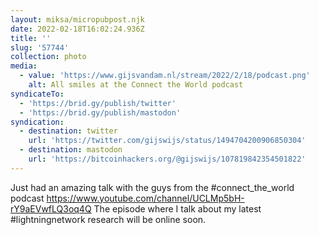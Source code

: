 ```yaml
---
layout: miksa/micropubpost.njk
date: 2022-02-18T16:02:24.936Z
title: ''
slug: '57744'
collection: photo
media:
  - value: 'https://www.gijsvandam.nl/stream/2022/2/18/podcast.png'
    alt: All smiles at the Connect the World podcast
syndicateTo:
  - 'https://brid.gy/publish/twitter'
  - 'https://brid.gy/publish/mastodon'
syndication:
  - destination: twitter
    url: 'https://twitter.com/gijswijs/status/1494704200906850304'
  - destination: mastodon
    url: 'https://bitcoinhackers.org/@gijswijs/107819842354501822'
---
```

Just had an amazing talk with the guys from the #connect_the_world podcast https://www.youtube.com/channel/UCLMp5bH-rY9aEVwfLQ3oq4Q The episode where I talk about my latest #lightningnetwork research will be online soon.
